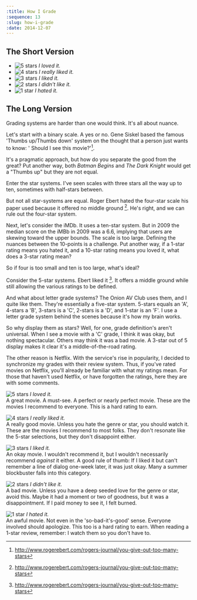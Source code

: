 ```yaml
---
:title: How I Grade
:sequence: 13
:slug: how-i-grade
:date: 2014-12-07
---
```


## The Short Version ##

* ![5 stars](5-stars.svg) _I loved it._
* ![4 stars](4-stars.svg) _I really liked it._
* ![3 stars](3-stars.svg) _I liked it._
* ![2 stars](2-stars.svg) _I didn't like it._
* ![1 star](1-star.svg) _I hated it._

## The Long Version ##

Grading systems are harder than one would think. It's all about nuance.

Let's start with a binary scale. A yes or no. Gene Siskel based the famous 'Thumbs up/Thumbs down' system on the thought that a person just wants to know: ' Should I see this movie?'[^1].  

It's a pragmatic approach, but how do you separate the good from the great? Put another way, both _Batman Begins_ and _The Dark Knight_ would get a "Thumbs up" but they are not equal.

Enter the star systems. I've seen scales with three stars all the way up to ten, sometimes with half-stars between. 

But not all star-systems are equal. Roger Ebert hated the four-star scale his paper used because it offered no middle ground [^1]. He's right, and we can rule out the four-star system.

Next, let's consider the iMDb. It uses a ten-star system. But in 2009 the median score on the iMBb in 2009 was a 6.6, implying that users are skewing toward the upper bounds. The scale is too large. Defining the nuances between the 10-points is a challenge. Put another way, if a 1-star rating means you hated it, and a 10-star rating means you loved it, what does a 3-star rating mean? 

So if four is too small and ten is too large, what's ideal?

Consider the 5-star systems. Ebert liked it [^1]. It offers a middle ground while still allowing the various ratings to be defined. 

And what about letter grade systems? The Onion AV Club uses them, and I quite like them. They're essentially a five-star system. 5-stars equals an 'A', 4-stars a 'B', 3-stars is a 'C', 2-stars is a 'D', and 1-star is an 'F'. I use a letter grade system behind the scenes because it's how my brain works. 

So why display them as stars? Well, for one, grade definition's aren't universal. When I see a movie with a 'C' grade, I think it was okay, but nothing spectacular. Others may think it was a bad movie. A 3-star out of 5 display makes it clear it's a middle-of-the-road rating.

The other reason is Netflix. With the service's rise in popularity, I decided to synchronize my grades with their review system. Thus, if you've rated movies on Netflix, you'll already be familiar with what my ratings mean. For those that haven't used Netflix, or have forgotten the ratings, here they are with some comments.

![5 stars](5-stars.svg) _I loved it._  
A great movie. A must-see. A perfect or nearly perfect movie. These are the movies I recommend to everyone. This is a hard rating to earn.

![4 stars](4-stars.svg) _I really liked it._  
A really good movie. Unless you hate the genre or star, you should watch it. These are the movies I recommend to most folks. They don't resonate like the 5-star selections, but they don't disappoint either. 

![3 stars](3-stars.svg) _I liked it._  
An okay movie. I wouldn't recommend it, but I wouldn't necessarily recommend _against_ it either. A good rule of thumb: If I liked it but can't remember a line of dialog one-week later, it was just okay. Many a summer blockbuster falls into this category. 

![2 stars](2-stars.svg) _I didn't like it._  
A bad movie. Unless you have a deep seeded love for the genre or star, avoid this. Maybe it had a moment or two of goodness, but it was a disappointment. If I paid money to see it, I felt burned.

![1 star](1-star.svg) _I hated it._  
An awful movie. Not even in the 'so-bad-it's-good' sense. Everyone involved should apologize. This too is a hard rating to earn. When reading a 1-star review, remember: I watch them so you don't have to.

[^1]: http://www.rogerebert.com/rogers-journal/you-give-out-too-many-stars
